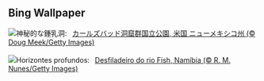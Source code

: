 ## Bing Wallpaper
![](https://www.bing.com/th?id=OHR.CarlsbadNP_JA-JP0802484908_UHD.jpg&w=1000)神秘的な鍾乳洞:&nbsp;&ensp;[カールズバッド洞窟群国立公園, 米国 ニューメキシコ州 (© Doug Meek/Getty Images)](https://www.bing.com/th?id=OHR.CarlsbadNP_JA-JP0802484908_UHD.jpg)
<br><br/>
![](https://www.bing.com/th?id=OHR.NamibiaCanyon_PT-BR7314875835_UHD.jpg&w=1000)Horizontes profundos:&nbsp;&ensp;[Desfiladeiro do rio Fish, Namíbia (© R. M. Nunes/Getty Images)](https://www.bing.com/th?id=OHR.NamibiaCanyon_PT-BR7314875835_UHD.jpg)
<br><br/>
